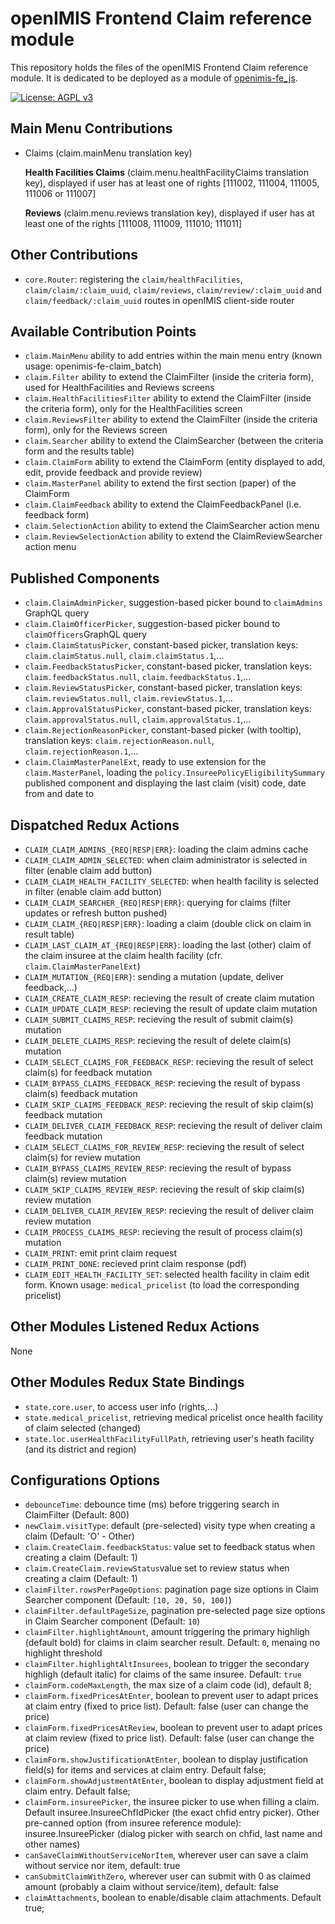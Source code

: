 # openIMIS Frontend Claim reference module

This repository holds the files of the openIMIS Frontend Claim reference module.
It is dedicated to be deployed as a module of [openimis-fe_js](https://github.com/openimis/openimis-fe_js).

[![License: AGPL v3](https://img.shields.io/badge/License-AGPL%20v3-blue.svg)](https://www.gnu.org/licenses/agpl-3.0)

## Main Menu Contributions

- Claims (claim.mainMenu translation key)

  **Health Facilities Claims** (claim.menu.healthFacilityClaims translation key), displayed if user has at least one of rights [111002, 111004, 111005, 111006 or 111007]

  **Reviews** (claim.menu.reviews translation key), displayed if user has at least one of the rights [111008, 111009, 111010; 111011]

## Other Contributions

- `core.Router`: registering the `claim/healthFacilities`, `claim/claim/:claim_uuid`, `claim/reviews`, `claim/review/:claim_uuid` and `claim/feedback/:claim_uuid` routes in openIMIS client-side router

## Available Contribution Points

- `claim.MainMenu` ability to add entries within the main menu entry (known usage: openimis-fe-claim_batch)
- `claim.Filter` ability to extend the ClaimFilter (inside the criteria form), used for HealthFacilities and Reviews screens
- `claim.HealthFacilitiesFilter` ability to extend the ClaimFilter (inside the criteria form), only for the HealthFacilities screen
- `claim.ReviewsFilter` ability to extend the ClaimFilter (inside the criteria form), only for the Reviews screen
- `claim.Searcher` ability to extend the ClaimSearcher (between the criteria form and the results table)
- `claim.ClaimForm` ability to extend the ClaimForm (entity displayed to add, edit, provide feedback and provide review)
- `claim.MasterPanel` ability to extend the first section (paper) of the ClaimForm
- `claim.ClaimFeedback` ability to extend the ClaimFeedbackPanel (i.e. feedback form)
- `claim.SelectionAction` ability to extend the ClaimSearcher action menu
- `claim.ReviewSelectionAction` ability to extend the ClaimReviewSearcher action menu

## Published Components

- `claim.ClaimAdminPicker`, suggestion-based picker bound to `claimAdmins` GraphQL query
- `claim.ClaimOfficerPicker`, suggestion-based picker bound to `claimOfficers`GraphQL query
- `claim.ClaimStatusPicker`, constant-based picker, translation keys: `claim.claimStatus.null`, `claim.claimStatus.1`,...
- `claim.FeedbackStatusPicker`, constant-based picker, translation keys: `claim.feedbackStatus.null`, `claim.feedbackStatus.1`,...
- `claim.ReviewStatusPicker`, constant-based picker, translation keys: `claim.reviewStatus.null`, `claim.reviewStatus.1`,...
- `claim.ApprovalStatusPicker`, constant-based picker, translation keys: `claim.approvalStatus.null`, `claim.approvalStatus.1`,...
- `claim.RejectionReasonPicker`, constant-based picker (with tooltip), translation keys: `claim.rejectionReason.null`, `claim.rejectionReason.1`,...
- `claim.ClaimMasterPanelExt`, ready to use extension for the `claim.MasterPanel`, loading the `policy.InsureePolicyEligibilitySummary` published component and displaying the last claim (visit) code, date from and date to

## Dispatched Redux Actions

- `CLAIM_CLAIM_ADMINS_{REQ|RESP|ERR}`: loading the claim admins cache
- `CLAIM_CLAIM_ADMIN_SELECTED`: when claim administrator is selected in filter (enable claim add button)
- `CLAIM_CLAIM_HEALTH_FACILITY_SELECTED`: when health facility is selected in filter (enable claim add button)
- `CLAIM_CLAIM_SEARCHER_{REQ|RESP|ERR}`: querying for claims (filter updates or refresh button pushed)
- `CLAIM_CLAIM_{REQ|RESP|ERR}`: loading a claim (double click on claim in result table)
- `CLAIM_LAST_CLAIM_AT_{REQ|RESP|ERR}`: loading the last (other) claim of the claim insuree at the claim health facility (cfr. `claim.ClaimMasterPanelExt`)
- `CLAIM_MUTATION_{REQ|ERR}`: sending a mutation (update, deliver feedback,...)
- `CLAIM_CREATE_CLAIM_RESP`: recieving the result of create claim mutation
- `CLAIM_UPDATE_CLAIM_RESP`: recieving the result of update claim mutation
- `CLAIM_SUBMIT_CLAIMS_RESP`: recieving the result of submit claim(s) mutation
- `CLAIM_DELETE_CLAIMS_RESP`: recieving the result of delete claim(s) mutation
- `CLAIM_SELECT_CLAIMS_FOR_FEEDBACK_RESP`: recieving the result of select claim(s) for feedback mutation
- `CLAIM_BYPASS_CLAIMS_FEEDBACK_RESP`: recieving the result of bypass claim(s) feedback mutation
- `CLAIM_SKIP_CLAIMS_FEEDBACK_RESP`: recieving the result of skip claim(s) feedback mutation
- `CLAIM_DELIVER_CLAIM_FEEDBACK_RESP`: recieving the result of deliver claim feedback mutation
- `CLAIM_SELECT_CLAIMS_FOR_REVIEW_RESP`: recieving the result of select claim(s) for review mutation
- `CLAIM_BYPASS_CLAIMS_REVIEW_RESP`: recieving the result of bypass claim(s) review mutation
- `CLAIM_SKIP_CLAIMS_REVIEW_RESP`: recieving the result of skip claim(s) review mutation
- `CLAIM_DELIVER_CLAIM_REVIEW_RESP`: recieving the result of deliver claim review mutation
- `CLAIM_PROCESS_CLAIMS_RESP`: recieving the result of process claim(s) mutation
- `CLAIM_PRINT`: emit print claim request
- `CLAIM_PRINT_DONE`: recieved print claim response (pdf)
- `CLAIM_EDIT_HEALTH_FACILITY_SET`: selected health facility in claim edit form. Known usage: `medical_pricelist` (to load the corresponding pricelist)

## Other Modules Listened Redux Actions

None

## Other Modules Redux State Bindings

- `state.core.user`, to access user info (rights,...)
- `state.medical_pricelist`, retrieving medical pricelist once health facility of claim selected (changed)
- `state.loc.userHealthFacilityFullPath`, retrieving user's heath facility (and its district and region)

## Configurations Options

- `debounceTime`: debounce time (ms) before triggering search in ClaimFilter (Default: 800)
- `newClaim.visitType`: default (pre-selected) visity type when creating a claim (Default: 'O' - Other)
- `claim.CreateClaim.feedbackStatus`: value set to feedback status when creating a claim (Default: 1)
- `claim.CreateClaim.reviewStatus`value set to review status when creating a claim (Default: 1)
- `claimFilter.rowsPerPageOptions`: pagination page size options in Claim Searcher component (Default: `[10, 20, 50, 100]`)
- `claimFilter.defaultPageSize`, pagination pre-selected page size options in Claim Searcher component (Default: `10`)
- `claimFilter.highlightAmount`, amount triggering the primary highligh (default bold) for claims in claim searcher result. Default: `0`, menaing no highlight threshold
- `claimFilter.highlightAltInsurees`, boolean to trigger the secondary highligh (default italic) for claims of the same insuree. Default: `true`
- `claimForm.codeMaxLength`, the max size of a claim code (id), default 8;
- `claimForm.fixedPricesAtEnter`, boolean to prevent user to adapt prices at claim entry (fixed to price list). Default: false (user can change the price)
- `claimForm.fixedPricesAtReview`, boolean to prevent user to adapt prices at claim review (fixed to price list). Default: false (user can change the price)
- `claimForm.showJustificationAtEnter`, boolean to display justification field(s) for items and services at claim entry. Default false;
- `claimForm.showAdjustmentAtEnter`, boolean to display adjustment field at claim entry. Default false;
- `claimForm.insureePicker`, the insuree picker to use when filling a claim. Default insuree.InsureeChfIdPicker (the exact chfid entry picker). Other pre-canned option (from insuree reference module): insuree.InsureePicker (dialog picker with search on chfid, last name and other names)
- `canSaveClaimWithoutServiceNorItem`, wherever user can save a claim without service nor item, default: true
- `canSubmitClaimWithZero`, wherever user can submit with 0 as claimed amount (probably a claim without service/item), default: false
- `claimAttachments`, boolean to enable/disable claim attachments. Default true;
